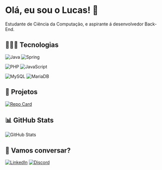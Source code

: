 # Olá, eu sou o Lucas! 👋

Estudante de Ciência da Computação, e aspirante á desenvolvedor Back-End.

## 👨🏾‍💻 Tecnologias

![Java](https://img.shields.io/badge/Java-%23CC342D.svg?style=flat-square&logo=coffeescript&labelColor=%23414141&logoColor=white)
![Spring](https://img.shields.io/badge/Spring%20-%236DB33F.svg?&style=flat-square&logo=spring&labelColor=%23414141&logoColor=white)

![PHP](https://img.shields.io/badge/PHP-%23777BB4.svg?style=flat-square&labelColor=%23414141&logo=php&logoColor=white)
![JavaScript](https://img.shields.io/badge/JavaScript-%23EFD81D?style=flat-square&labelColor=%23414141&logo=javascript&logoColor=white)

![MySQL](https://img.shields.io/badge/MySQL-%23316192.svg?style=flat-square&logo=mysql&labelColor=%23414141&logoColor=white)
![MariaDB](https://img.shields.io/badge/MariaDB-%2307405e.svg?style=flat-square&logo=MARIADB&labelColor=%23414141&logoColor=white)

## 🚀 Projetos

[![Repo Card](https://github-readme-stats.vercel.app/api/pin/?username=bonantech&repo=dioJava&bg_color=000&border_color=30A3DC&show_icons=true&icon_color=30A3DC&title_color=E94D5F&text_color=FFF)](https://github.com/bonantech/dioJava)

## 📊 GitHub Stats

![GitHub Stats](https://github-readme-stats.vercel.app/api?username=bonantech&theme=transparent&bg_color=000&border_color=30A3DC&show_icons=true&icon_color=30A3DC&title_color=E94D5F&text_color=FFF)

## 💬 Vamos conversar?

[![LinkedIn](https://img.shields.io/badge/LinkedIn-0077B5?style=for-the-badge&logo=linkedin&logoColor=white)](https://www.linkedin.com/in/lucas-bonan/)
[![Discord](https://img.shields.io/badge/Discord-7289DA?style=for-the-badge&logo=discord&logoColor=white)](https://discord.com/channels/@luke05685/)
